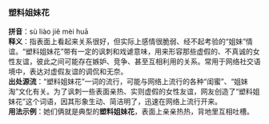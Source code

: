 <!-- 作者 Gemini 2.0 Flash Thinking Experimental 2025/02/22 -->  
### 塑料姐妹花  
**拼音**：sù liào jiě mèi huā    
**释义**：指表面上看起来关系很好，但实际上感情很脆弱、经不起考验的“姐妹”情谊。“塑料姐妹花”带有一定的讽刺和戏谑意味，用来形容那些虚假的、不真诚的女性友谊，彼此之间可能存在嫉妒、竞争、甚至互相利用的关系。常用于网络社交语境中，表达对虚假友谊的调侃和无奈。    
**出处源流**：“塑料姐妹花”一词的流行，可能与网络上流行的各种“闺蜜”、“姐妹淘”文化有关。为了讽刺一些表面亲热、实则虚假的女性友谊，网友创造了“塑料姐妹花”这个词语，因其形象生动、简洁明了，迅速在网络上流行开来。    
**用法示例**：她们俩就是典型的**塑料姐妹花**，表面上亲亲热热，背地里互相吐槽。  
